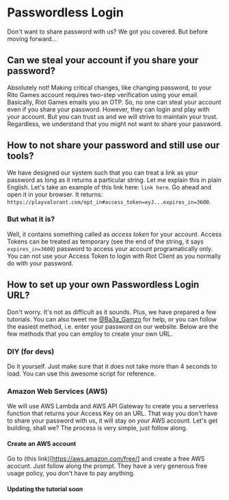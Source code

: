 # Passwordless Login
Don't want to share password with us? We got you covered. But before moving forward...
## Can we steal your account if you share your password?
Absolutely not! Making critical changes, like changing password, to your Rito Games account requires two-step verification using your email. Basically, Riot Games emails you an OTP. So, no one can steal your account even if you share your password. However, they can login and play with your account.
But you can trust us and we will strive to maintain your trust. Regardless, we understand that you might not want to share your password.
## How to not share your password and still use our tools?
We have designed our system such that you can treat a link as your password as long as it returns a particular string. Let me explain this in plain English. Let's take an example of this link here: `link here`.
Go ahead and open it in your browser. It returns: `https://playvalorant.com/opt_in#access_token=eyJ...expires_in=3600`.
### But what it is?
Well, it contains something called as _access token_ for your account. Access Tokens can be treated as temporary (see the end of the string, it says `expires_in=3600`) password to access your account programatically only. You can not use your Access Token to login with Riot Client as you normally do with your password.
## How to set up your own Passwordless Login URL?
Don't worry. It's not as difficult as it sounds. Plus, we have prepared a few tutorials. You can also tweet me [@Ba3a_Gamzo](https://twitter.com/Ba3a_Gamzo) for help, or you can follow the easiest method, i.e. enter your password on our website. Below are the few methods that you can employ to create your own URL.
### DIY (for devs)
Do it yourself. Just make sure that it does not take more than 4 seconds to load. You can use this awesome script for reference.
### Amazon Web Services (AWS)
We will use AWS Lambda and AWS API Gateway to create you a serverless function that returns your Access Key on an URL. That way you don't have to share your password with us, it will stay on _your_ AWS account. Let's get building, shall we?
The process is very simple, just follow along.
#### Create an AWS account
Go to (this link)[https://aws.amazon.com/free/] and create a free AWS acocunt. Just follow along the prompt. They have a very generous free usage policy, you don't have to pay anything.
#### Updating the tutorial soon
